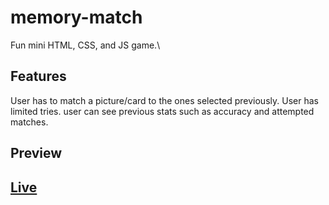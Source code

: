 # memory-match
Fun mini HTML, CSS, and JS game.\

## Features
User has to match a picture/card to the ones selected previously.
User has limited tries.
user can see previous stats such as accuracy and attempted matches.

## Preview


## [Live]()
